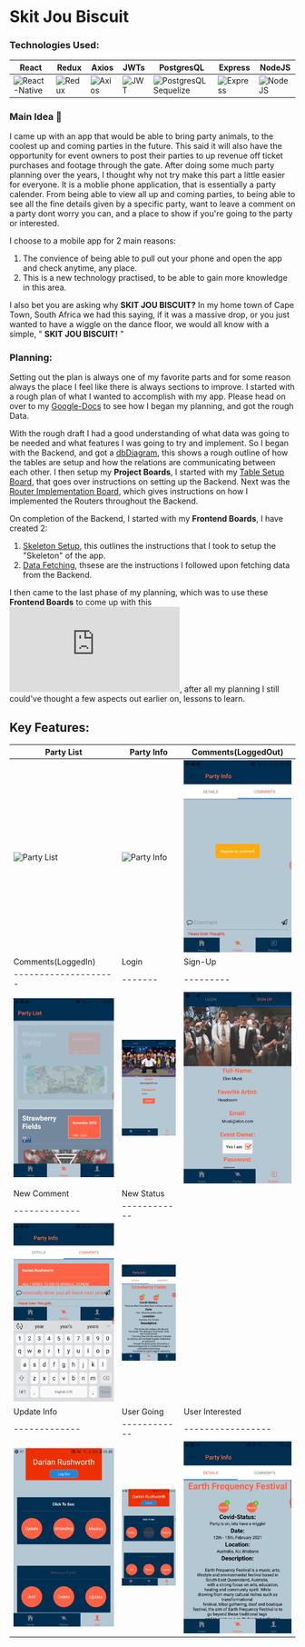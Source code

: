 # Skit Jou Biscuit 

### Technologies Used:
|React  |Redux  |Axios  |JWTs  |PostgresQL  |Express  |NodeJS  |
|-------|-------|-------|------|------------|---------|--------|
|<img src="https://ephemerecreative.ca/wp-content/uploads/2018/01/reactnative.png" alt="React-Native" width=100 height=50 />|<img src="https://miro.medium.com/max/7114/1*amMgEUix0DSEG-Hojy27Yw.jpeg" alt="Redux" width=100 height=50 />|<img src="https://encrypted-tbn0.gstatic.com/images?q=tbn%3AANd9GcRSg4uMRdt8LMiL5Y5lmrmis0m-ru6u5BjkpQ&usqp=CAU" alt="Axios" width=100 height=50 />|<img src="https://encrypted-tbn0.gstatic.com/images?q=tbn%3AANd9GcTeVUTiRDRTZhYP5jOb6VQW6p0lA5U0lWDcZA&usqp=CAU" alt="JWT" width=100 height=50 />|<img src="https://encrypted-tbn0.gstatic.com/images?q=tbn%3AANd9GcTIy93kx_ukWB-5mKeoE8gcRGHC5qNsR43img&usqp=CAU" alt="PostgresQL Sequelize" width=100 height=50 />|<img src="https://encrypted-tbn0.gstatic.com/images?q=tbn%3AANd9GcSQut7rn2Z2x_ERFc5lOPBQvs7ydPDiRs2OGQ&usqp=CAU" alt="Express" width=100 height=50 />|<img src="https://encrypted-tbn0.gstatic.com/images?q=tbn%3AANd9GcRZihcoPkoTsUzeo4FTN0126EE_LvKdPcgdPg&usqp=CAU" alt="NodeJS" width=100 height=50 />|

### Main Idea :thought_balloon:
I came up with an app that would be able to bring party animals, to the coolest up and coming parties in the future. This said it will also have the opportunity for event owners to post their parties to up revenue off ticket purchases and footage through the gate.
After doing some much party planning over the years, I thought why not try make this part a little easier for everyone. It is a moblie phone application, that is essentially a party calender. From being able to view all up and coming parties, to being able to see all the fine details given by a specific party, want to leave a comment on a party dont worry you can, and a place to show if you're going to the party or interested.

I choose to a mobile app for 2 main reasons:
1. The convience of being able to pull out your phone and open the app and check anytime, any place.
2. This is a new technology practised, to be able to gain more knowledge in this area.

I also bet you are asking why **SKIT JOU BISCUIT?** In my home town of Cape Town, South Africa we had this saying, if it was a massive drop, or you just wanted to have a wiggle on the dance floor, we would all know with a simple, " **SKIT JOU BISCUIT!** "

### Planning:
Setting out the plan is always one of my favorite parts and for some reason always the place I feel like there is always sections to improve. I started with a rough plan of what I wanted to accomplish with my app. Please head on over to my [Google-Docs](https://docs.google.com/document/d/1jq708lVmd84ktend51X5nVAmS4AGvZFoXQ4kpyf_wIw/edit?usp=sharing) to see how I began my planning, and got the rough Data.

With the rough draft I had a good understanding of what data was going to be needed and what features I was going to try and implement. So I began with the Backend, and got a [dbDiagram](https://dbdiagram.io/d/5f54c1e988d052352cb61e8d), this shows a rough outline of how the tables are setup and how the relations are communicating between each other. I then setup my **Project Boards**, I started with my [Table Setup Board](https://github.com/DarianRushworth/SkitJouBiscuit-Backend/projects/1), that goes over instructions on setting up the Backend. Next was the [Router Implementation Board](https://github.com/DarianRushworth/SkitJouBiscuit-Backend/projects/1), which gives instructions on how I implemented the Routers throughout the Backend.

On completion of the Backend, I started with my **Frontend Boards**, I have created 2:
1. [Skeleton Setup](https://github.com/DarianRushworth/SkitJouBiscuit-Frontend/projects/1), this outlines the instructions that I took to setup the "Skeleton" of the app.
2. [Data Fetching](https://github.com/DarianRushworth/SkitJouBiscuit-Frontend/projects/2), thsese are the instructions I followed upon fetching data from the Backend.

I then came to the last phase of my planning, which was to use these **Frontend Boards** to come up with this ![Wireframe](https://github.com/DarianRushworth/SkitJouBiscuit-Frontend/blob/development/SkitJouBiscut---Wireframe-cc-Premium.pdf), after all my planning I still could've thought a few aspects out earlier on, lessons to learn.

## Key Features:

|Party List  |Party Info  |Comments(LoggedOut)  |
|------------|------------|---------------------|
|<img src="https://github.com/DarianRushworth/SkitJouBiscuit-Frontend/blob/development/PartyList.gif" alt="Party List" width=300/>|<img src="https://github.com/DarianRushworth/SkitJouBiscuit-Frontend/blob/development/PartyInfo.gif" alt="Party Info" width=300/>|<img src="https://github.com/DarianRushworth/SkitJouBiscuit-Frontend/blob/development/CommentInvisible.gif" alt="Comments Invisible" width=300/>|
|Comments(LoggedIn)  |Login  |Sign-Up  |
|--------------------|-------|---------|
|<img src="https://github.com/DarianRushworth/SkitJouBiscuit-Frontend/blob/development/CommentsVisible.gif" alt="Comments Visible" width=300 />|<img src="https://github.com/DarianRushworth/SkitJouBiscuit-Frontend/blob/development/Login.gif" alt="Login" width=300 />|<img src="https://github.com/DarianRushworth/SkitJouBiscuit-Frontend/blob/development/Sign-Up.gif" alt="Sign-Up" width=300 />|
|New Comment  |New Status  |
|-------------|------------|
|<img src="https://github.com/DarianRushworth/SkitJouBiscuit-Frontend/blob/development/newComment.gif" alt="New Comment" width=300 />|<img src="https://github.com/DarianRushworth/SkitJouBiscuit-Frontend/blob/development/newStatus.gif" alt="New Status" width=300 />|
|Update Info  |User Going  |User Interested  |
|-------------|------------|-----------------|
|<img src="https://github.com/DarianRushworth/SkitJouBiscuit-Frontend/blob/development/UpdateUser.gif" alt="Update User" width=300 />|<img src="https://github.com/DarianRushworth/SkitJouBiscuit-Frontend/blob/development/UserGoing.gif" alt="User Going" width=300 />|<img src="https://github.com/DarianRushworth/SkitJouBiscuit-Frontend/blob/development/UserInterested.gif" alt="User Interested" width=300 />|
